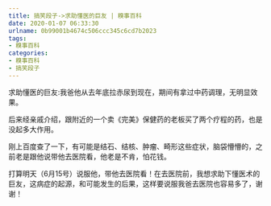 ```yaml
---
title: 搞笑段子->求助懂医的巨友 | 糗事百科
date: 2020-01-07 06:33:30
urlname: 0b99001b4674c506ccc345c6cd7b2023
tags: 
- 糗事百科
categories:
- 糗事百科
- 搞笑段子
---
```

求助懂医的巨友:我爸他从去年底拉赤尿到现在，期间有拿过中药调理，无明显效果。

后来经亲戚介绍，跟附近的一个卖《完美》保健药的老板买了两个疗程的药，也是没起多大作用。

刚上百度查了一下，有可能是结石、结核、肿瘤、畸形这些症状，脑袋懵懵的，之前老是跟他说带他去医院看，他老是不肯，怕花钱。

打算明天（6月15号）说服他，带他去医院看！在去医院前，我想求助下懂医术的巨友，这病症的起源，和可能发生的后果，这样要说服我爸去医院也容易多了，谢谢！


